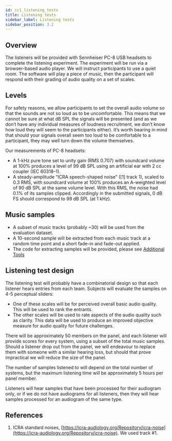 ```yaml
---
id: cc1_listening_tests
title: Listening tests
sidebar_label: Listening tests
sidebar_position: 3.2
---
```


## Overview

The listeners will be provided with Sennheiser PC-8 USB headsets to complete the listening experiment. The experiment will be run via a browser-based audio player. We will instruct participants to use a quiet room. The software will play a piece of music, then the participant will respond with their grading of audio quality on a set of scales.
 
## Levels

For safety reasons, we allow participants to set the overall audio volume so that the sounds are not so loud as to be uncomfortable. This means that we cannot be sure at what dB SPL the signals will be presented (and as we don’t have any individual measures of loudness recruitment, we don’t know how loud they will seem to the participants either). It’s worth bearing in mind that should your signals overall seem too loud to be comfortable to a participant, they may well turn down the volume themselves.
 
Our measurements of PC-8 headsets: 
* A 1-kHz pure tone set to unity gain (RMS 0.707) with soundcard volume at 100% produces a level of 99 dB SPL using an artificial ear with 2 cc coupler (IEC 60318–1).
* A steady-amplitude “ICRA speech-shaped noise” ([1] track 1), scaled to 0.3 RMS, with soundcard volume at 100% produces an A-weighted level of 90 dB SPL at the same volume level. With this RMS, the noise had 0.1% of its samples clipped.
Accordingly in the submitted signals, 0 dB FS should correspond to 99 dB SPL (at 1 kHz).


## Music samples

- A subset of music tracks (probably ~30) will be used from the evaluation dataset.
- A 10-second sample will be extracted from each music track at a random time point and a short fade-in and fade-out applied.
- The code for extracting samples will be provided, please see [Additional Tools](../Software/cc1_additional_tools)

## Listening test design

The listening test will probably have a combinatorial design so that each listener hears entries from each team. Subjects will evaluate the samples on 4-5 perceptual sliders: 

- One of these scales will be for perceived overall basic audio quality. This will be used to rank the entrants.
- The other scales will be used to rate aspects of the audio quality such as clarity. This data will be used to produce an improved objective measure for audio quality for future challenges. 

There will be approximately 50 members on the panel, and each listener will provide scores for every system, using a subset of the total music samples. Should a listener drop out from the panel, we will endeavour to replace them with someone with a similar hearing loss, but should that prove impractical we will reduce the size of the panel.

The number of samples listened to will depend on the total number of systems, but the maximum listening time will be approximately 5 hours per panel member.

Listeners will hear samples that have been processed for their audiogram only, or if we do not have audiograms for all listeners, then they will hear samples processed for an audiogram of the same type.

## References

<a name="refs"></a>

1. ICRA standard noises, [https://icra-audiology.org/Repository/icra-noise](https://icra-audiology.org/Repository/icra-noise). We used track #1.
